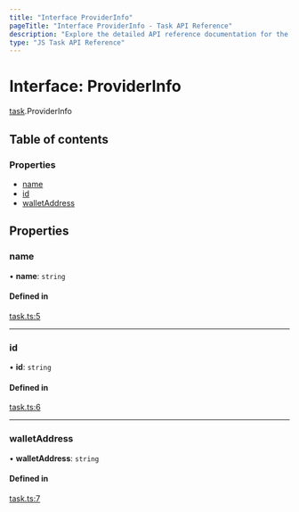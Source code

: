```yaml
---
title: "Interface ProviderInfo"
pageTitle: "Interface ProviderInfo - Task API Reference"
description: "Explore the detailed API reference documentation for the Interface ProviderInfo within the Task API SDK for the Golem Network."
type: "JS Task API Reference"
---
```

# Interface: ProviderInfo

[task](../modules/task).ProviderInfo

## Table of contents

### Properties

- [name](task.ProviderInfo#name)
- [id](task.ProviderInfo#id)
- [walletAddress](task.ProviderInfo#walletaddress)

## Properties

### name

• **name**: `string`

#### Defined in

[task.ts:5](https://github.com/golemfactory/golem-sdk-task-executor/blob/a31d1c9/src/task.ts#L5)

___

### id

• **id**: `string`

#### Defined in

[task.ts:6](https://github.com/golemfactory/golem-sdk-task-executor/blob/a31d1c9/src/task.ts#L6)

___

### walletAddress

• **walletAddress**: `string`

#### Defined in

[task.ts:7](https://github.com/golemfactory/golem-sdk-task-executor/blob/a31d1c9/src/task.ts#L7)
